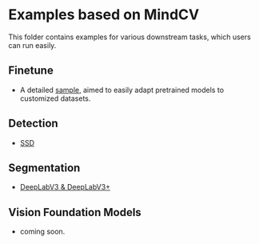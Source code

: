 # Examples based on MindCV

This folder contains examples for various downstream tasks, which users can run easily.

## Finetune

- A detailed [sample](./finetune), aimed to easily adapt pretrained models to customized datasets.

## Detection

- [SSD](./det/ssd)

## Segmentation

- [DeepLabV3 & DeepLabV3+](./seg/deeplabv3)

## Vision Foundation Models

- coming soon.
